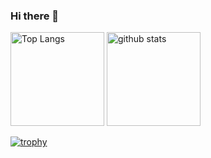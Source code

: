 ### Hi there 👋

<p align="left"> 
  <img alt="Top Langs" height="150px" src="https://github-readme-stats.vercel.app/api/top-langs/?username=Martin&layout=compact&count_private=true&show_icons=true&theme=onedark" />

  <img alt="github stats" height="150px" src="https://github-readme-stats.vercel.app/api?username=Martin&count_private=true&show_icons=true&show_icons=true&theme=onedark" />

[![trophy](https://github-profile-trophy.vercel.app/?username=Martin&theme=onedark&column=7
)](https://github.com/ryo-ma/github-profile-trophy)

<!--
**Masaki0625/Masaki0625** is a ✨ _special_ ✨ repository because its `README.md` (this file) appears on your GitHub profile.

Here are some ideas to get you started:

- 🔭 I’m currently working on ...
- 🌱 I’m currently learning ...
- 👯 I’m looking to collaborate on ...
- 🤔 I’m looking for help with ...
- 💬 Ask me about ...
- 📫 How to reach me: ...
- 😄 Pronouns: ...
- ⚡ Fun fact: ...
-->

